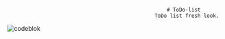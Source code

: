                                                         # ToDo-list
                                                    ToDo list fresh look.

![codeblok](https://user-images.githubusercontent.com/59863035/131109013-248fb23f-fe56-4345-b288-256613c28f84.png)
